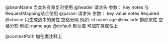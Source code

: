 @beanName 当类名有重复时使用
@header 请求头
	参数： key notes 与RequestMapping结合使用
@param 请求头
	参数： key value notes Required
@choice 只生成选中的属性 空格分隔
	例如: id name age
@exclude 排除属性 空格分割
	例如: name age
@default 默认值 可加在类属性上

@contextPath 加在类注释上